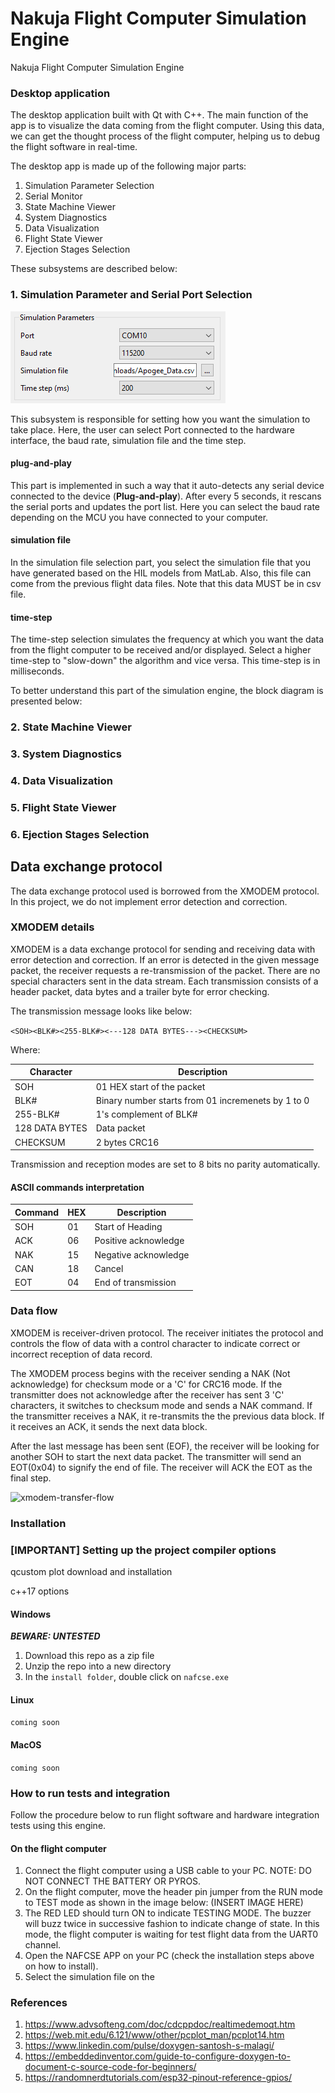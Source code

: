 # Nakuja Flight Computer Simulation Engine
Nakuja Flight Computer Simulation Engine

### Desktop application 

The desktop application built with Qt with C++. The main function of the app is to visualize the data coming from the flight computer. Using this data, we can get the thought process of the flight computer, helping us to debug the flight software in real-time. 

The desktop app is made up of the following major parts:

1. Simulation Parameter Selection
2. Serial Monitor
3. State Machine Viewer
4. System Diagnostics
5. Data Visualization 
6. Flight State Viewer
7.  Ejection Stages Selection 

These subsystems are described below:

### 1. Simulation Parameter and Serial Port Selection

![serial-port](./images/serial-port-manager.png)

This subsystem is responsible for setting how you want the simulation to take place. Here, the user can select Port connected to the hardware interface, the baud rate, simulation file and the time step.

#### plug-and-play

This part is implemented in such a way that it auto-detects any serial device connected to the device (**Plug-and-play**). After every 5 seconds, it rescans the serial ports and updates the port list. Here you can select the baud rate depending on the MCU you have connected to your computer. 

#### simulation file

In the simulation file selection part, you select the  simulation file that you have generated based on the HIL models from MatLab. Also, this file can come from the previous flight data files. Note that this data MUST be in csv file. 

#### time-step

The time-step selection simulates the frequency at which you want the data from the flight computer to be received and/or displayed. Select a higher time-step to "slow-down" the algorithm and vice versa. This time-step is in milliseconds.



To better understand this part of the simulation engine, the block diagram is presented below: 





### 2. State Machine Viewer

### 3. System Diagnostics 

### 4. Data Visualization

### 5. Flight State Viewer

### 6. Ejection Stages Selection


## Data exchange protocol
The data exchange protocol used is borrowed from the XMODEM protocol. In this project, we do not implement error detection and correction. 

### XMODEM details 
XMODEM is a data exchange protocol for sending and receiving data with error detection and correction. If an error is detected in the given message packet, the receiver requests a re-transmission of the packet. There are no special characters sent in the data stream. Each transmission consists of a header packet, data bytes and a trailer byte for error checking. 

The transmission message looks like below:

``` <SOH><BLK#><255-BLK#><---128 DATA BYTES---><CHECKSUM> ```

Where:


|Character|Description|
|---|----|
|SOH|01 HEX start of the packet|
|BLK#|Binary number starts from 01 incremenets by 1 to 0|
|255-BLK#|1's complement of BLK#|
|128 DATA BYTES|Data packet|
|CHECKSUM|2 bytes CRC16|

Transmission and reception modes are set to 8 bits no parity automatically. 

#### ASCII commands interpretation
|Command|HEX|Description|
|---|---|---|
|SOH|01|Start of Heading|
|ACK|06|Positive acknowledge|
|NAK|15|Negative acknowledge|
|CAN|18|Cancel|
|EOT|04|End of transmission|


### Data flow
XMODEM is receiver-driven protocol. The receiver initiates the protocol and controls the flow of data with a control character to indicate correct or incorrect reception of data record. 

The XMODEM process begins with the receiver sending a NAK (Not acknowledge) for checksum mode or a 'C' for CRC16 mode. If the transmitter does not acknowledge after the receiver has sent 3 'C' characters, it switches to checksum mode and sends a NAK command. If the transmitter receives a NAK, it re-transmits the the previous data block. If it receives an ACK, it sends the next data block. 

After the last message has been sent (EOF), the receiver will be looking for another SOH to start the next data packet. The transmitter will send an EOT(0x04) to signify the end of file. The receiver will ACK the EOT as the final step. 


![xmodem-transfer-flow](./project-documentation/images-and-screenshots/xmodem-transfer-flow.png)

### Installation 

### [IMPORTANT] Setting up the project compiler options
qcustom plot download and installation 

c++17 options 

#### Windows
***BEWARE: UNTESTED***
1. Download this repo as a zip file 
2. Unzip the repo into a new directory
3. In the ```install folder```, double click on ```nafcse.exe```
#### Linux
```coming soon```
#### MacOS
```coming soon```

### How to run tests and integration

Follow the procedure below to run flight software and hardware integration tests using this engine.

#### On the flight computer 
1. Connect the flight computer using a USB cable to your PC. NOTE: DO NOT CONNECT THE BATTERY OR PYROS.
2. On the flight computer, move the header pin jumper from the RUN mode to TEST mode as shown in the image below: (INSERT IMAGE HERE)
3. The RED LED should turn ON to indicate TESTING MODE. The buzzer will buzz twice in successive fashion to indicate change of state. In this mode, the flight computer is waiting for test flight data from the UART0 channel. 
4. Open the NAFCSE APP on your PC (check the installation steps above on how to install).
5. Select the simulation file on the 

### References
1. https://www.advsofteng.com/doc/cdcppdoc/realtimedemoqt.htm
2. https://web.mit.edu/6.121/www/other/pcplot_man/pcplot14.htm
3. https://www.linkedin.com/pulse/doxygen-santosh-s-malagi/
4. https://embeddedinventor.com/guide-to-configure-doxygen-to-document-c-source-code-for-beginners/
4. https://randomnerdtutorials.com/esp32-pinout-reference-gpios/